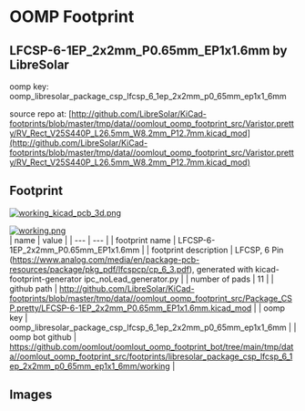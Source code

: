 # OOMP Footprint  
## LFCSP-6-1EP_2x2mm_P0.65mm_EP1x1.6mm  by LibreSolar  
  
oomp key: oomp_libresolar_package_csp_lfcsp_6_1ep_2x2mm_p0_65mm_ep1x1_6mm  
  
source repo at: [http://github.com/LibreSolar/KiCad-footprints/blob/master/tmp/data//oomlout_oomp_footprint_src/Varistor.pretty/RV_Rect_V25S440P_L26.5mm_W8.2mm_P12.7mm.kicad_mod](http://github.com/LibreSolar/KiCad-footprints/blob/master/tmp/data//oomlout_oomp_footprint_src/Varistor.pretty/RV_Rect_V25S440P_L26.5mm_W8.2mm_P12.7mm.kicad_mod)  
## Footprint  
  
[![working_kicad_pcb_3d.png](working_kicad_pcb_3d_600.png)](working_kicad_pcb_3d.png)  
  
[![working.png](working_600.png)](working.png)  
| name | value | 
| --- | --- | 
| footprint name | LFCSP-6-1EP_2x2mm_P0.65mm_EP1x1.6mm | 
| footprint description | LFCSP, 6 Pin (https://www.analog.com/media/en/package-pcb-resources/package/pkg_pdf/lfcspcp/cp_6_3.pdf), generated with kicad-footprint-generator ipc_noLead_generator.py | 
| number of pads | 11 | 
| github path | http://github.com/LibreSolar/KiCad-footprints/blob/master/tmp/data//oomlout_oomp_footprint_src/Package_CSP.pretty/LFCSP-6-1EP_2x2mm_P0.65mm_EP1x1.6mm.kicad_mod | 
| oomp key | oomp_libresolar_package_csp_lfcsp_6_1ep_2x2mm_p0_65mm_ep1x1_6mm | 
| oomp bot github | https://github.com/oomlout/oomlout_oomp_footprint_bot/tree/main/tmp/data//oomlout_oomp_footprint_src/footprints/libresolar_package_csp_lfcsp_6_1ep_2x2mm_p0_65mm_ep1x1_6mm/working | 
## Images  
